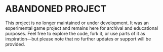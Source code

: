 # ABANDONED PROJECT

This project is no longer maintained or under development.
It was an experimental game project and remains here for archival and educational purposes.
Feel free to explore the code, fork it, or use parts of it as inspiration—but please note that no further updates or support will be provided.
